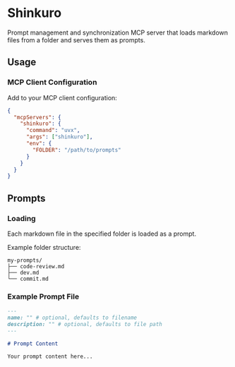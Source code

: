 # Shinkuro

Prompt management and synchronization MCP server that loads markdown files from a folder and serves them as prompts.

## Usage

### MCP Client Configuration

Add to your MCP client configuration:

```json
{
  "mcpServers": {
    "shinkuro": {
      "command": "uvx",
      "args": ["shinkuro"],
      "env": {
        "FOLDER": "/path/to/prompts"
      }
    }
  }
}
```

## Prompts

### Loading

Each markdown file in the specified folder is loaded as a prompt.

Example folder structure:

```
my-prompts/
├── code-review.md
├── dev.md
└── commit.md
```

### Example Prompt File

```markdown
---
name: "" # optional, defaults to filename
description: "" # optional, defaults to file path
---

# Prompt Content

Your prompt content here...
```
